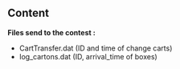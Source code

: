 ## Content

**Files send to the contest :** 
- CartTransfer.dat (ID and time of change carts)
- log_cartons.dat (ID, arrival_time of boxes)
